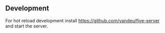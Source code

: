 ## Development

For hot reload development install https://github.com/yandeu/five-server and start the server.
